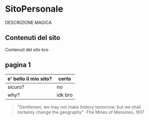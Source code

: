 # SitoPersonale
DESCRIZIONE MAGICA
## Contenuti del sito
Contenuti del sito bro
## pagina 1
e' bello il mio sito? | certo
------------ | -------------
sicuro?| no
why?| idk bro

>"Gentlemen, we may not make history tomorrow, but we shall certainly change the geography” 
> -The Mines of Messines, 1917
